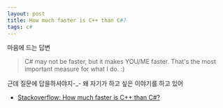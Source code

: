 ```yaml
---
layout: post
title: How much faster is C++ than C#?
tags: c#
---
```


마음에 드는 답변

> C# may not be faster, but it makes YOU/ME faster. That's the most important measure for what I do. :)

근데 질문에 답을하셔야지-_- 왜 자기가 하고 싶은 이야기를 하고 있어

* [Stackoverflow: How much faster is C++ than C#?](https://stackoverflow.com/questions/138361/how-much-faster-is-c-than-c)